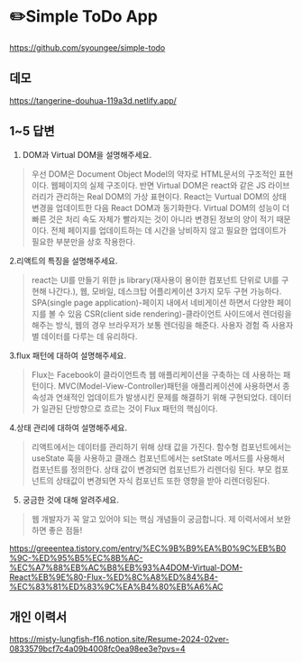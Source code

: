 # ✏️Simple ToDo App
https://github.com/syoungee/simple-todo
## 데모

https://tangerine-douhua-119a3d.netlify.app/

## 1~5 답변

1. DOM과 Virtual DOM을 설명해주세요.<br/>
> 우선 DOM은 Document Object Model의 약자로 HTML문서의 구조적인 표현이다. 웹페이지의 실제 구조이다. 반면 Virtual DOM은 react와 같은 JS 라이브러리가 관리하는 Real DOM의 가상 표현이다. React는 Vurtual DOM의 상태 변경을 업데이트한 다음 React DOM과 동기화한다. Virtual DOM의 성능이 더 빠른 것은 처리 속도 자체가 빨라지는 것이 아니라 변경된 정보의 양이 적기 때문이다. 전체 페이지를 업데이트하는 데 시간을 낭비하지 않고 필요한 업데이트가 필요한 부분만을 상호 작용한다.


2.리액트의 특징을 설명해주세요.<br/>
> react는 UI를 만들기 위한 js library(재사용이 용이한 컴포넌트 단위로 UI를 구현해 나간다.), 웹, 모바일, 데스크탑 어플리케이션 3가지 모두 구현 가능하다. SPA(single page application)-페이지 내에서 네비게이션 하면서 다양한 페이지를 볼 수 있음 CSR(client side rendering)-클라이언트 사이드에서 렌더링을 해주는 방식, 웹의 경우 브라우저가 보통 렌더링을 해준다. 사용자 경험 즉 사용자 별 데이터를 다루는 데 유리하다.

3.flux 패턴에 대하여 설명해주세요.<br/>
> Flux는 Facebook이 클라이언트측 웹 애플리케이션을 구축하는 데 사용하는 패턴이다. MVC(Model-View-Controller)패턴을 애플리케이션에 사용하면서 종속성과 연쇄적인 업데이트가 발생시킨 문제를 해결하기 위해 구현되었다. 데이터가 일관된 단방향으로 흐르는 것이 Flux 패턴의 핵심이다.

4.상태 관리에 대하여 설명해주세요.<br/>
> 리액트에서는 데이터를 관리하기 위해 상태 값을 가진다. 함수형 컴포넌트에서는 useState 훅을 사용하고 클래스 컴포넌트에서는 setState 메서드를 사용해서 컴포넌트를 정의한다. 상태 값이 변경되면 컴포넌트가 리렌더링 된다. 부모 컴포넌트의 상태값이 변경되면 자식 컴포넌트 또한 영향을 받아 리렌더링된다.

5. 궁금한 것에 대해 알려주세요.<br/>
> 웹 개발자가 꼭 알고 있어야 되는 핵심 개념들이 궁금합니다. 제 이력서에서 보완하면 좋은 점들!

https://greeentea.tistory.com/entry/%EC%9B%B9%EA%B0%9C%EB%B0%9C-%ED%95%B5%EC%8B%AC-%EC%A7%88%EB%AC%B8%EB%93%A4DOM-Virtual-DOM-React%EB%9E%80-Flux-%ED%8C%A8%ED%84%B4-%EC%83%81%ED%83%9C%EA%B4%80%EB%A6%AC

## 개인 이력서

https://misty-lungfish-f16.notion.site/Resume-2024-02ver-0833579bcf7c4a09b4008fc0ea98ee3e?pvs=4
